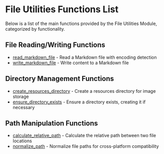 # File Utilities Functions List

Below is a list of the main functions provided by the File Utilities Module, categorized by functionality.

## File Reading/Writing Functions

- [read_markdown_file](./read-markdown-file.md) - Read a Markdown file with encoding detection
- [write_markdown_file](./write-markdown-file.md) - Write content to a Markdown file

## Directory Management Functions

- [create_resources_directory](./create-resources-directory.md) - Create a resources directory for image storage
- [ensure_directory_exists](./ensure-directory-exists.md) - Ensure a directory exists, creating it if necessary

## Path Manipulation Functions

- [calculate_relative_path](./calculate-relative-path.md) - Calculate the relative path between two file locations
- [normalize_path](./normalize-path.md) - Normalize file paths for cross-platform compatibility 
